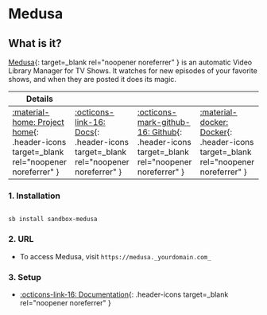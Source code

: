 # Medusa

## What is it?

[Medusa](https://pymedusa.com/){: target=_blank rel="noopener noreferrer" } is an automatic Video Library Manager for TV Shows. It watches for new episodes of your favorite shows, and when they are posted it does its magic.

| Details     |             |             |             |
|-------------|-------------|-------------|-------------|
| [:material-home: Project home](https://pymedusa.com/){: .header-icons target=_blank rel="noopener noreferrer" } | [:octicons-link-16: Docs](https://github.com/pymedusa/Medusa/wiki){: .header-icons target=_blank rel="noopener noreferrer" } | [:octicons-mark-github-16: Github](https://github.com/pymedusa/Medusa){: .header-icons target=_blank rel="noopener noreferrer" } | [:material-docker: Docker](https://hub.docker.com/r/linuxserver/medusa){: .header-icons target=_blank rel="noopener noreferrer" }|

### 1. Installation

``` shell

sb install sandbox-medusa

```

### 2. URL

- To access Medusa, visit `https://medusa._yourdomain.com_`

### 3. Setup

- [:octicons-link-16: Documentation](https://github.com/pymedusa/Medusa/wiki){: .header-icons target=_blank rel="noopener noreferrer" }
